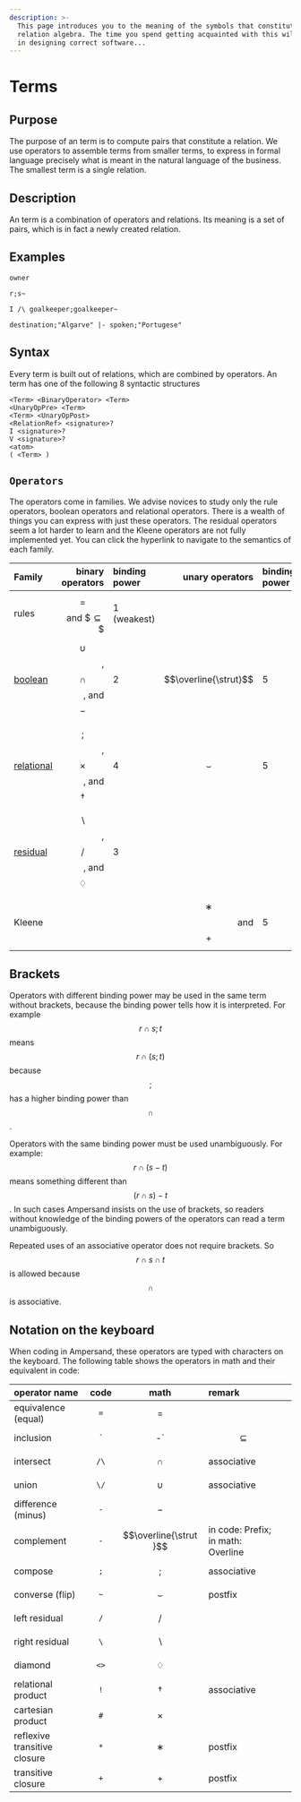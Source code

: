```yaml
---
description: >-
  This page introduces you to the meaning of the symbols that constitute
  relation algebra. The time you spend getting acquainted with this will pay off
  in designing correct software...
---
```


# Terms

## Purpose

The purpose of an term is to compute pairs that constitute a relation. We use operators to assemble terms from smaller terms, to express in formal language precisely what is meant in the natural language of the business. The smallest term is a single relation.

## Description

An term is a combination of operators and relations. Its meaning is a set of pairs, which is in fact a newly created relation.

## Examples

`owner`

`r;s~`

`I /\ goalkeeper;goalkeeper~`

`destination;"Algarve" |- spoken;"Portugese"`

## Syntax

Every term is built out of relations, which are combined by operators. An term has one of the following 8 syntactic structures

```text
<Term> <BinaryOperator> <Term>
<UnaryOpPre> <Term>
<Term> <UnaryOpPost>
<RelationRef> <signature>?
I <signature>?
V <signature>?
<atom>
( <Term> )
```

## `Operators`

The operators come in families. We advise novices to study only the rule operators, boolean operators and relational operators. There is a wealth of things you can express with just these operators. The residual operators seem a lot harder to learn and the Kleene operators are not fully implemented yet. You can click the hyperlink to navigate to the semantics of each family.

| Family | binary operators | binding power | unary operators | binding power |
| :--- | ---: | :--- | ---: | :--- |
| rules | $$=$$ and $$\subseteq\$$ | 1 \(weakest\) |  |  |
| [boolean](semantics-in-logic/boolean-operators.md) | $$\cup$$, $$\cap$$, and $$-$$ | 2 | $$\overline{\strut}$$ | 5 |
| [relational](semantics-in-logic/relational-operators.md) | $$;$$, $$\times$$, and $$\dagger$$ | 4 | $$\smallsmile$$ | 5 |
| [residual](semantics-in-logic/residual-operators.md) | $$\backslash$$, $$/$$, and $$♢$$ | 3 |  |  |
| Kleene |  |  | $$∗$$ and $$+$$ | 5 |

## Brackets

Operators with different binding power may be used in the same term without brackets, because the binding power tells how it is interpreted. For example $$r\cap s;t$$ means $$r\cap(s;t)$$ because $$;$$ has a higher binding power than $$\cap$$.

Operators with the same binding power must be used unambiguously. For example: $$r\cap(s-t)$$ means something different than $$(r\cap s)-t$$. In such cases Ampersand insists on the use of brackets, so readers without knowledge of the binding powers of the operators can read a term unambiguously.

Repeated uses of an associative operator does not require brackets. So $$r\cap s \cap t$$ is allowed because $$\cap$$ is associative.

## Notation on the keyboard

When coding in Ampersand, these operators are typed with characters on the keyboard. The following table shows the operators in math and their equivalent in code:

| operator name | code | math | remark |  |
| :--- | :---: | :---: | :--- | :--- |
| equivalence \(equal\) | `=` | $$=$$ |  |  |
| inclusion | \` | -\` | $$\subseteq$$ |  |
| intersect | `/\` | $$∩$$ | associative |  |
| union | `\/` | $$∪$$ | associative |  |
| difference \(minus\) | `-` | $$-$$ |  |  |
| complement | `-` | $$\overline{\strut }$$ | in code: Prefix; in math: Overline |  |
| compose | `;` | $$;$$ | associative |  |
| converse \(flip\) | `~` | $$\smallsmile$$ | postfix |  |
| left residual | `/` | $$/$$ |  |  |
| right residual | `\` | $$\backslash$$ |  |  |
| diamond | `<>` | $$♢$$ |  |  |
| relational product | `!` | $$†$$ | associative |  |
| cartesian product | `#` | $$\times$$ |  |  |
| reflexive transitive closure | `*` | $$∗$$ | postfix |  |
| transitive closure | `+` | $$+$$ | postfix |  |

